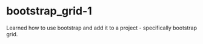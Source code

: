 # bootstrap_grid-1

Learned how to use bootstrap and add it to a project - specifically bootstrap grid.
